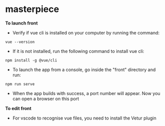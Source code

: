 # masterpiece
 **To launch front**
- Verify if vue cli is installed on your computer by running the command: 
```
vue --version
```
- If it is not installed, run the following command to install vue cli: 
```
npm install -g @vue/cli
```
- To launch the app from a console, go inside the "front" directory and run: 
```
npm run serve
```
- When the app builds with success, a port number will appear. Now you can open a browser on this port <br/>


**To edit front**
- For vscode to recognise vue files, you need to install the Vetur plugin
